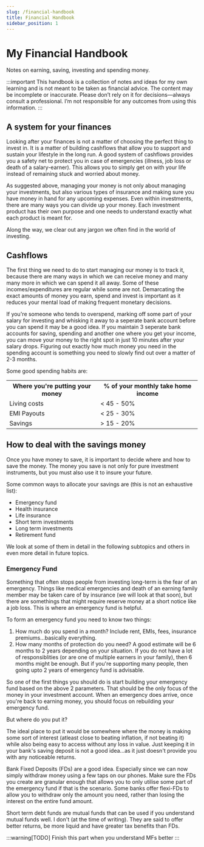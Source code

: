 ```yaml
---
slug: /financial-handbook
title: Financial Handbook
sidebar_position: 1
---
```


# My Financial Handbook

Notes on earning, saving, investing and spending money.

:::important
This handbook is a collection of notes and ideas for my own learning and is not meant to be taken as financial advice. The content may be incomplete or inaccurate. Please don’t rely on it for decisions—always consult a professional. I’m not responsible for any outcomes from using this information.
:::

## A system for your finances

Looking after your finances is not a matter of choosing the perfect thing to invest in. It is a matter of building cashflows that allow you to support and sustain your lifestyle in the long run. A good system of cashflows provides you a safety net to protect you in case of emergencies (illness, job loss or death of a salary-earner). This allows you to simply get on with your life instead of remaining stuck and worried about money.

As suggested above, managing your money is not only about managing your investments, but also various types of insurance and making sure you have money in hand for any upcoming expenses. Even within investments, there are many ways you can divide up your money. Each investment product has their own purpose and one needs to understand exactly what each product is meant for.

Along the way, we clear out any jargon we often find in the world of investing.

## Cashflows

The first thing we need to do to start managing our money is to track it, because there are many ways in which we can receive money and many many more in which we can spend it all away. Some of these incomes/expenditures are regular while some are not. Demarcating the exact amounts of money you earn, spend and invest is important as it reduces your mental load of making frequent monetary decisions.

If you're someone who tends to overspend, marking off some part of your salary for investing and whisking it away to a seperate bank account before you can spend it may be a good idea. If you maintain 3 seperate bank accounts for saving, spending and another one where you get your income, you can move your money to the right spot in just 10 minutes after your salary drops. Figuring out exactly how much money you need in the spending account is something you need to slowly find out over a matter of 2-3 months.

Some good spending habits are:

<div style={{display:"flex", flexDirection:"column", alignItems:"center", width:"100%"}}>
<table>
    <tr>
        <th>Where you're putting your money</th>
        <th>% of your monthly take home income</th>
    </tr>
    <tr>
        <td>Living costs</td>
        <td>&lt; 45 - 50%</td>
    </tr>
    <tr>
        <td>EMI Payouts</td>
        <td>&lt; 25 - 30%</td>
    </tr>
    <tr>
        <td>Savings</td>
        <td>&gt; 15 - 20%</td>
    </tr>
</table>
</div>

## How to deal with the savings money

Once you have money to save, it is important to decide where and how to save the money. The money you save is not only for pure investment instruments, but you must also use it to insure your future.

Some common ways to allocate your savings are (this is not an exhaustive list):

- Emergency fund
- Health insurance
- Life insurance
- Short term investments
- Long term investments
- Retirement fund

We look at some of them in detail in the following subtopics and others in even more detail in future topics.

### Emergency Fund

Something that often stops people from investing long-term is the fear of an emergency. Things like medical emergencies and death of an earning family member may be taken care of by insurance (we will look at that soon), but there are somethings that might require reserve money at a short notice like a job loss. This is where an emergency fund is helpful.

To form an emergency fund you need to know two things:

1. How much do you spend in a month? Include rent, EMIs, fees, insurance premiums...basically everything.
2. How many months of protection do you need? A good estimate will be 6 months to 2 years depending on your situation. If you do not have a lot of responsiblities (or are one of multiple earners in your family), then 6 months might be enough. But if you're supporting many people, then going upto 2 years of emergency fund is advisable.

So one of the first things you should do is start building your emergency fund based on the above 2 parameters. That should be the only focus of the money in your investment account. When an emergency does arrive, once you're back to earning money, you should focus on rebuilding your emergency fund.

But where do you put it?

The ideal place to put it would be somewhere where the money is making some sort of interest (atleast close to beating inflation, if not beating it) while also being easy to access without any loss in value. Just keeping it in your bank's saving deposit is not a good idea...as it just doesn't provide you with any noticeable returns.

Bank Fixed Deposits (FDs) are a good idea. Especially since we can now simply withdraw money using a few taps on our phones. Make sure the FDs you create are granular enough that allows you to only utilise some part of the emergency fund if that is the scenario. Some banks offer flexi-FDs to allow you to withdraw only the amount you need, rather than losing the interest on the entire fund amount.

Short term debt funds are mutual funds that can be used if you understand mutual funds well. I don't (at the time of writing). They are said to offer better returns, be more liquid and have greater tax benefits than FDs.

:::warning[TODO]
Finish this part when you understand MFs better
:::
